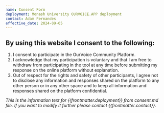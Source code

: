 ```yaml
---
name: Consent Form
deployment: Monash University OURVOICE.APP deployment
contact: Adam Fernandes
effective_date: 2024-09-05
---
```


## By using this website I consent to the following:

1. I consent to participate in the OurVoice Community Platform.
2. I acknowledge that my participation is voluntary and that I am free to withdraw from participating in the tool at any time before submitting my response on the online platform without explanation.
3. Out of respect for the rights and safety of other participants, I agree not to disclose any information and responses shared on the platform to any other person or in any other space and to keep all information and responses shared on the platform confidential.

_This is the information text for {{frontmatter.deployment}} from *consent.md* file. If you want to modify it further please contact {{frontmatter.contact}}._
